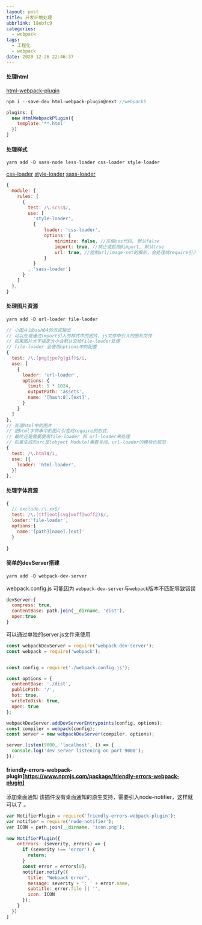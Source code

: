 ```yaml
---
layout: post
title: 开发环境处理
abbrlink: 18ebfc9
categories:
  - webpack
tags:
  - 工程化
  - webpack
date: 2020-12-26 22:46:37
---
```


#### 处理html

[html-webpack-plugin](https://www.npmjs.com/package/html-webpack-plugin)

```javascript
npm i --save-dev html-webpack-plugin@next //webpack5
```

```javascript
plugins: [
  new HtmlWebpackPlugin({
    template:'**.html'
  })
]
```

#### 处理样式

```javascript
yarn add -D sass-node less-loader css-loader style-loader
```

[css-loader](https://www.npmjs.com/package/css-loader)  [style-loader](https://www.npmjs.com/package/style-loader) [sass-loader](https://www.npmjs.com/package/sass-loader)

```javascript
{
  module: {
    rules: [
      {
        test: /\.scss$/,
        use: [
          'style-loader',
          {
              loader: 'css-loader',
              options: {
                  minimize: false, //压缩css代码, 默认false
                  import: true, //禁止或启用@import, 默认true
                  url: true, //控制url/image-set的解析，会处理成require引入
              }
          }
        , 'sass-loader']
      }
    ]
  },
}
```



#### 处理图片资源

```javascript
yarn add -D url-loader file-laoder
```

```javascript
// 小图片以bash64的方式输出
// 可以处理通过import引入的样式中的图片，js文件中引入的图片文件
// 如果图片大于指定大小会默认交给file-loader处理
// file-loader 会使用options中的配置
{
  test: /\.(png|jpe?g|gif)$/i,
  use: [
    {
      loader: 'url-loader',
      options: {
        limit: 5 * 1024,
        outputPath: 'assets',
        name: '[hash:8].[ext]',
      }
    }
  ]
},
// 处理html中的图片
// 把html字符串中的图片引变成require的形式，
// 最终还是需要使用file-loader 和 url-loader来处理
// 如果生成的src是[object Module]需要关闭，url-loader的模块化规范
{
  test: /\.html$/i,
  use: [{
    loader: 'html-loader',
  }]
},
```

#### 处理字体资源

```javascript
{
  // exclude:/\.xx$/
  test: /\.(ttf|eot|svg|woff|woff2)$/,
  loader:'file-loader',
  options:{
    name:'[path][name].[ext]'
  }
  
}
```

#### 简单的devServer搭建

```javascript
yarn add -D webpack-dev-server
```

webpack.config.js 可能因为 `webpack-dev-server`与`webpack`版本不匹配导致错误

```javascript
devServer:{
  compress: true,
  contentBase: path.join(__dirname, 'dist'),
  open:true
}
```

可以通过单独的server.js文件来使用

```javascript
const webpackDevServer = require('webpack-dev-server');
const webpack = require('webpack');


const config = require('./webpack.config.js');

const options = {
  contentBase: './dist',
  publicPath: '/',
  hot: true,
  writeToDisk: true,
  open: true
};

webpackDevServer.addDevServerEntrypoints(config, options);
const compiler = webpack(config);
const server = new webpackDevServer(compiler, options);

server.listen(9000, 'localhost', () => {
  console.log('dev server listening on port 9000');
});

```


#### friendly-errors-webpack-plugin[https://www.npmjs.com/package/friendly-errors-webpack-plugin]


添加桌面通知
该插件没有桌面通知的原生支持，需要引入node-notifier，这样就可以了 。


```javascript
var NotifierPlugin = require('friendly-errors-webpack-plugin');
var notifier = require('node-notifier');
var ICON = path.join(__dirname, 'icon.png');
 
new NotifierPlugin({
    onErrors: (severity, errors) => {
      if (severity !== 'error') {
        return;
      }
      const error = errors[0];
      notifier.notify({
        title: "Webpack error",
        message: severity + ': ' + error.name,
        subtitle: error.file || '',
        icon: ICON
      });
    }
  })
]
```
